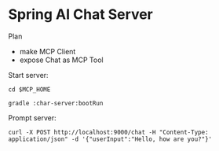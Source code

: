 
# Spring AI Chat Server

Plan 
  - make MCP Client
  - expose Chat as MCP Tool

Start server:
```
cd $MCP_HOME

gradle :char-server:bootRun
```

Prompt server:
```
curl -X POST http://localhost:9000/chat -H "Content-Type: application/json" -d '{"userInput":"Hello, how are you?"}'
```

